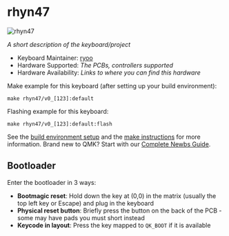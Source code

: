 # rhyn47

![rhyn47](https://d3toh8on7lf5va.cloudfront.net/rhyn-oc47_3dcase.jpg)

*A short description of the keyboard/project*

* Keyboard Maintainer: [ryoo](https://github.com/ryoo14)
* Hardware Supported: *The PCBs, controllers supported*
* Hardware Availability: *Links to where you can find this hardware*

Make example for this keyboard (after setting up your build environment):

    make rhyn47/v0_[123]:default

Flashing example for this keyboard:

    make rhyn47/v0_[123]:default:flash

See the [build environment setup](https://docs.qmk.fm/#/getting_started_build_tools) and the [make instructions](https://docs.qmk.fm/#/getting_started_make_guide) for more information. Brand new to QMK? Start with our [Complete Newbs Guide](https://docs.qmk.fm/#/newbs).

## Bootloader

Enter the bootloader in 3 ways:

* **Bootmagic reset**: Hold down the key at (0,0) in the matrix (usually the top left key or Escape) and plug in the keyboard
* **Physical reset button**: Briefly press the button on the back of the PCB - some may have pads you must short instead
* **Keycode in layout**: Press the key mapped to `QK_BOOT` if it is available
